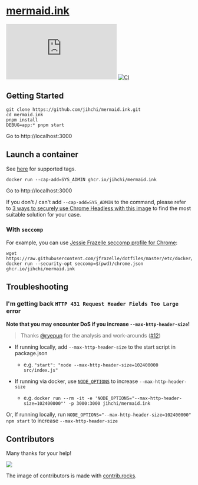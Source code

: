 # [mermaid.ink](https://mermaid.ink)

[![GitHub](https://img.shields.io/github/license/jihchi/mermaid.ink)](./LICENSE)
[![CI](https://github.com/jihchi/mermaid.ink/actions/workflows/CI.yaml/badge.svg)](https://github.com/jihchi/mermaid.ink/actions/workflows/CI.yaml)

## Getting Started

```
git clone https://github.com/jihchi/mermaid.ink.git
cd mermaid.ink
pnpm install
DEBUG=app:* pnpm start
```

Go to http://localhost:3000

## Launch a container

See [here](https://github.com/jihchi/mermaid.ink/pkgs/container/mermaid.ink) for supported tags.

```
docker run --cap-add=SYS_ADMIN ghcr.io/jihchi/mermaid.ink
```

Go to http://localhost:3000

If you don't / can't add `--cap-add=SYS_ADMIN` to the command, please refer to [3 ways to securely use Chrome Headless with this image](https://github.com/Zenika/alpine-chrome?tab=readme-ov-file#3-ways-to-securely-use-chrome-headless-with-this-image) to find the most suitable solution for your case.

### With `seccomp`

For example, you can use [Jessie Frazelle seccomp profile for Chrome](https://github.com/Zenika/alpine-chrome/blob/master/chrome.json):

```
wget https://raw.githubusercontent.com/jfrazelle/dotfiles/master/etc/docker/seccomp/chrome.json
docker run --security-opt seccomp=$(pwd)/chrome.json ghcr.io/jihchi/mermaid.ink
```

## Troubleshooting

### I'm getting back `HTTP 431 Request Header Fields Too Large` error

**Note that you may encounter DoS if you increase `--max-http-header-size`!**

> Thanks [@ryepup](https://github.com/ryepup) for the analysis and work-arounds ([#12](https://github.com/jihchi/mermaid.ink/issues/12))

- If running locally, add `--max-http-header-size` to the start script in package.json

  - e.g. `"start": "node --max-http-header-size=102400000 src/index.js"`

- If running via docker, use [`NODE_OPTIONS`](https://nodejs.org/api/cli.html#cli_node_options_options) to increase `--max-http-header-size`
  - e.g. `docker run --rm -it -e 'NODE_OPTIONS="--max-http-header-size=102400000"' -p 3000:3000 jihchi/mermaid.ink`

Or, If running locally, run `NODE_OPTIONS="--max-http-header-size=102400000" npm start` to increase `--max-http-header-size`

## Contributors

Many thanks for your help!

<a href="https://github.com/jihchi/mermaid.ink/graphs/contributors">
  <img src="https://contrib.rocks/image?repo=jihchi/mermaid.ink" />
</a>

The image of contributors is made with [contrib.rocks](https://contrib.rocks).
